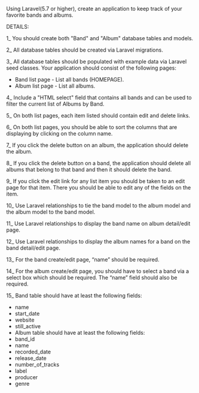 Using Laravel(5.7 or higher), create an application to keep track of your favorite bands and albums. 


DETAILS:

1_ You should create both "Band" and "Album" database tables and models. 

2_ All database tables should be created via Laravel migrations. 

3_ All database tables should be populated with example data via Laravel seed classes. Your application should consist of the following pages:
- Band list page - List all bands (HOMEPAGE).
- Album list page - List all albums. 

4_ Include a "HTML select" field that contains all bands and can be used to filter the current list of Albums by Band. 

5_ On both list pages, each item listed should contain edit and delete links.

6_ On both list pages, you should be able to sort the columns that are displaying by clicking on the column name. 

7_ If you click the delete button on an album, the application should delete the album. 

8_ If you click the delete button on a band, the application should delete all albums that belong to that band and then it should delete the band. 

9_ If you click the edit link for any list item you should be taken to an edit page for that item. There you should be able to edit any of the fields on the item. 

10_ Use Laravel relationships to tie the band model to the album model and the album model to the band model. 

11_ Use Laravel relationships to display the band name on album detail/edit page. 

12_ Use Laravel relationships to display the album names for a band on the band detail/edit page. 

13_ For the band create/edit page, “name” should be required. 

14_ For the album create/edit page, you should have to select a band via a select box which should be required. The “name” field should also be required. 

15_ Band table should have at least the following fields: 
- name 
- start_date 
- website 
- still_active 
- Album table should have at least the following fields: 
- band_id 
- name 
- recorded_date 
- release_date 
- number_of_tracks 
- label 
- producer 
- genre